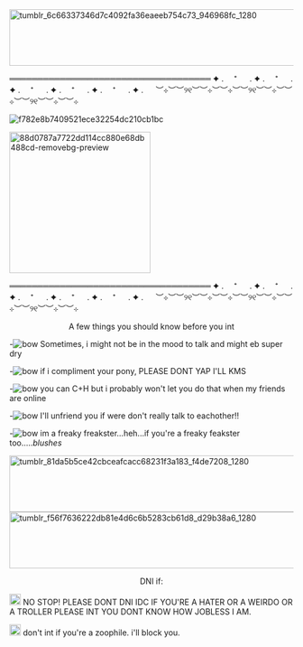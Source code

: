 

<!--
**Cherryagr/Cherryagr** is a ✨ _special_ ✨ repository because its `README.md` (this file) appears on your GitHub profile.

Here are some ideas to get you started:

- 🔭 I’m currently working on ...
- 🌱 I’m currently learning ...
- 👯 I’m looking to collaborate on ...
- 🤔 I’m looking for help with ...
- 💬 Ask me about ...
- 📫 How to reach me: ...
- 😄 Pronounhttps://i.pinimg.com/736x/05/2f/ba/052fba5301f2c1ff7af0f2ce930a344a.jpgs: ...
- ⚡ Fun fact: ...
-->
<img width="1000" height="100" alt="tumblr_6c66337346d7c4092fa36eaeeb754c73_946968fc_1280" src="https://github.com/user-attachments/assets/18c9a60e-16b4-46ee-9149-e60c799fb618" />



════════════════════════════════════
✦ . 　⁺ 　 . ✦ . 　⁺ 　 . ✦ . 　⁺ 　 . ✦ . 　⁺ 　 . ✦ . 　⁺ 　 . ✦ . 　
︶⊹︶︶୨୧︶︶⊹︶︶⊹︶︶୨୧︶︶⊹︶︶⊹︶︶୨୧︶︶⊹︶︶⊹

![f782e8b7409521ece32254dc210cb1bc](https://github.com/user-attachments/assets/ebef0c4e-ef7c-43b0-afe3-26f6a167be9d)

<im width="400" height="300" alt="images" src="https://github.com/user-attachments/assets/d8e5bf05-2943-4806-a7dc-7fd9575c6377"/>


<img width="250" height="250" alt="88d0787a7722dd114cc880e68db488cd-removebg-preview" src="https://github.com/user-attachments/assets/5ee6c5a8-a474-423b-bdb7-88801c8b0a65" />

════════════════════════════════════
✦ . 　⁺ 　 . ✦ . 　⁺ 　 . ✦ . 　⁺ 　 . ✦ . 　⁺ 　 . ✦ . 　⁺ 　 . ✦ . 　
︶⊹︶︶୨୧︶︶⊹︶︶⊹︶︶୨୧︶︶⊹︶︶⊹︶︶୨୧︶︶⊹︶︶⊹

<p align="center"> A few things you should know before you int</p>


-![bow](https://github.com/user-attachments/assets/e05ade05-16f1-420d-8d5e-3b9108ea641b) Sometimes, i might not be in the mood to talk and might eb super dry

-![bow](https://github.com/user-attachments/assets/e05ade05-16f1-420d-8d5e-3b9108ea641b) if i compliment your pony, PLEASE DONT YAP I'LL KMS

-![bow](https://github.com/user-attachments/assets/e05ade05-16f1-420d-8d5e-3b9108ea641b) you can C+H but i probably won't let you do that when my friends are online 

-![bow](https://github.com/user-attachments/assets/e05ade05-16f1-420d-8d5e-3b9108ea641b) I'll unfriend you if were don't really talk to eachother!!

-![bow](https://github.com/user-attachments/assets/e05ade05-16f1-420d-8d5e-3b9108ea641b) im a freaky freakster...heh...if you're a freaky feakster too.....*blushes*

<img width="1000" height="100" alt="tumblr_81da5b5ce42cbceafcacc68231f3a183_f4de7208_1280" src="https://github.com/user-attachments/assets/442fd43c-bd66-4015-9985-a4628881de9f" />

<img width="1000" height="100" alt="tumblr_f56f7636222db81e4d6c6b5283cb61d8_d29b38a6_1280" src="https://github.com/user-attachments/assets/e8077df9-3851-46b5-972e-40c3516c7852" />

<p align="center"> DNI if: </p>
<img width="20" height="20" alt="tumblr_8d832cb0dd4d670135682a18f046f048_b28d4238_75" src="https://github.com/user-attachments/assets/16360f70-5073-4f3e-b5d4-4538b36d10d9" /> NO STOP! PLEASE DONT DNI IDC IF YOU'RE A HATER OR A WEIRDO OR A TROLLER PLEASE INT YOU DONT KNOW HOW JOBLESS I AM.

<img width="20" height="20" alt="tumblr_8d832cb0dd4d670135682a18f046f048_b28d4238_75" src="https://github.com/user-attachments/assets/79d1d9b8-e1e8-4921-85d8-204caab1edc1" /> don't int if you're a zoophile. i'll block you. 







